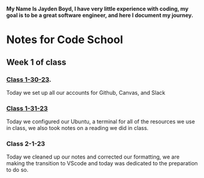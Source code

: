**My Name Is Jayden Boyd, I have very little experience with coding, my goal is to be a great software engineer, and here I document my journey.**



# Notes for Code School

## Week 1 of class

### [Class 1-30-23](https://github.com/JaydenB112/Reading-Notes/blob/main/Code%20102/ReadingNotes1-30-21.md).

Today we set up all our accounts for Github, Canvas, and Slack

### [Class 1-31-23](https://github.com/JaydenB112/Reading-Notes/blob/main/Code%20102/1-31-23ReadingNotes.md)
Today we configured our Ubuntu, a terminal for all of the resources we use in class, we also took notes on a reading we did in class.

### Class 2-1-23
Today we cleaned up our notes and corrected our formatting, we are making the transition to VScode and today was dedicated to the preparation to do so.

